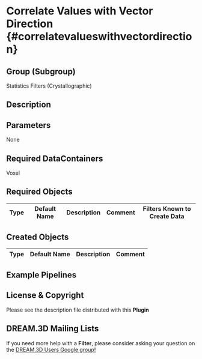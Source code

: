 Correlate Values with Vector Direction {#correlatevalueswithvectordirection}
======

## Group (Subgroup) ##

Statistics Filters (Crystallographic)

## Description ##


## Parameters ##

None

## Required DataContainers ##

Voxel

## Required Objects ##

| Type | Default Name | Description | Comment | Filters Known to Create Data |
|------|--------------|-------------|---------|-----|


## Created Objects ##

| Type | Default Name | Description | Comment |
|------|--------------|---------|--------|


## Example Pipelines ##



## License & Copyright ##

Please see the description file distributed with this **Plugin**

## DREAM.3D Mailing Lists ##

If you need more help with a **Filter**, please consider asking your question on the [DREAM.3D Users Google group!](https://groups.google.com/forum/?hl=en#!forum/dream3d-users)


